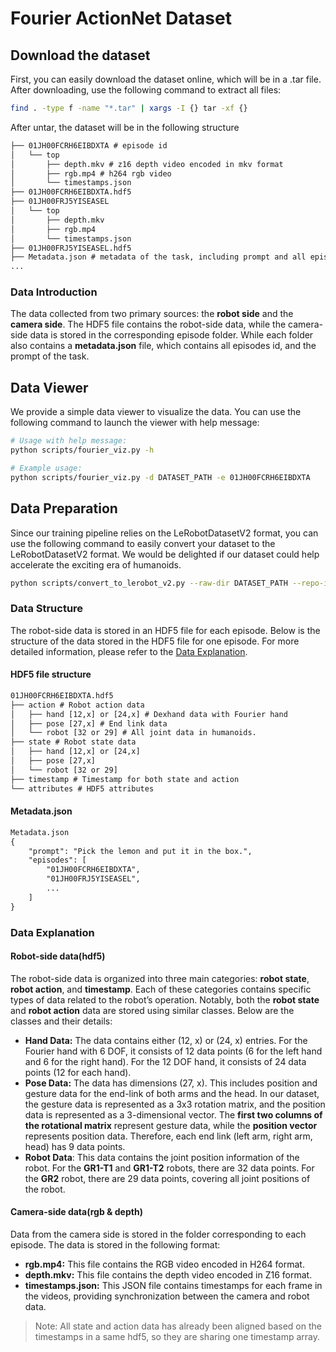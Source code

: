 # Fourier ActionNet Dataset

## Download the dataset
First, you can easily download the dataset online, which will be in a .tar file. After downloading, use the following command to extract all files:

```bash
find . -type f -name "*.tar" | xargs -I {} tar -xf {}
```

After untar, the dataset will be in the following structure

```txt
├── 01JH00FCRH6EIBDXTA # episode id
│   └── top
│       ├── depth.mkv # z16 depth video encoded in mkv format
│       ├── rgb.mp4 # h264 rgb video
│       └── timestamps.json
├── 01JH00FCRH6EIBDXTA.hdf5
├── 01JH00FRJ5YISEASEL
│   └── top
│       ├── depth.mkv
│       ├── rgb.mp4
│       └── timestamps.json
├── 01JH00FRJ5YISEASEL.hdf5
├── Metadata.json # metadata of the task, including prompt and all episodes id of the task
...
```
### Data Introduction
The data collected from two primary sources: the **robot side** and the **camera side**. The HDF5 file contains the robot-side data, while the camera-side data is stored in the corresponding episode folder. While each folder also contains a **metadata.json** file, which contains all episodes id, and the prompt of the task.

## Data Viewer
We provide a simple data viewer to visualize the data. You can use the following command to launch the viewer with help message:

```bash
# Usage with help message:
python scripts/fourier_viz.py -h

# Example usage:
python scripts/fourier_viz.py -d DATASET_PATH -e 01JH00FCRH6EIBDXTA
```


## Data Preparation
Since our training pipeline relies on the LeRobotDatasetV2 format, you can use the following command to easily convert your dataset to the LeRobotDatasetV2 format. We would be delighted if our dataset could help accelerate the exciting era of humanoids.

```bash
python scripts/convert_to_lerobot_v2.py --raw-dir DATASET_PATH --repo-id FourierIntelligence/ActionNet
```


### Data Structure
The robot-side data is stored in an HDF5 file for each episode. Below is the structure of the data stored in the HDF5 file for one episode. For more detailed information, please refer to the [Data Explanation](#data-explanation).


#### HDF5 file structure
 ```txt
01JH00FCRH6EIBDXTA.hdf5
├── action # Robot action data
│   ├── hand [12,x] or [24,x] # Dexhand data with Fourier hand
│   ├── pose [27,x] # End link data
│   └── robot [32 or 29] # All joint data in humanoids.
├── state # Robot state data
│   ├── hand [12,x] or [24,x]
│   ├── pose [27,x]
│   └── robot [32 or 29] 
├── timestamp # Timestamp for both state and action
└── attributes # HDF5 attributes
```

#### Metadata.json
```txt
Metadata.json
{
    "prompt": "Pick the lemon and put it in the box.",
    "episodes": [
        "01JH00FCRH6EIBDXTA",
        "01JH00FRJ5YISEASEL",
        ...
    ]
}
```

### Data Explanation
#### Robot-side data(hdf5)
The robot-side data is organized into three main categories: **robot state**, **robot action**, and **timestamp**. Each of these categories contains specific types of data related to the robot’s operation. Notably, both the **robot state** and **robot action** data are stored using similar classes. Below are the classes and their details:

- **Hand Data:** The data contains either (12, x) or (24, x) entries. For the Fourier hand with 6 DOF, it consists of 12 data points (6 for the left hand and 6 for the right hand). For the 12 DOF hand, it consists of 24 data points (12 for each hand).
- **Pose Data:** The data has dimensions (27, x). This includes position and gesture data for the end-link of both arms and the head. In our dataset, the gesture data is represented as a 3x3 rotation matrix, and the position data is represented as a 3-dimensional vector. The **first two columns of the rotational matrix** represent gesture data, while the **position vector** represents position data. Therefore, each end link (left arm, right arm, head) has 9 data points.
- **Robot Data**: This data contains the joint position information of the robot. For the **GR1-T1** and **GR1-T2** robots, there are 32 data points. For the **GR2** robot, there are 29 data points, covering all joint positions of the robot.

#### Camera-side data(rgb & depth)
Data from the camera side is stored in the folder corresponding to each episode. The data is stored in the following format:
- **rgb.mp4:** This file contains the RGB video encoded in H264 format.
- **depth.mkv:** This file contains the depth video encoded in Z16 format.
- **timestamps.json:** This JSON file contains timestamps for each frame in the videos, providing synchronization between the camera and robot data.

> Note: All state and action data has already been aligned based on the timestamps in a same hdf5, so they are sharing one timestamp array.


